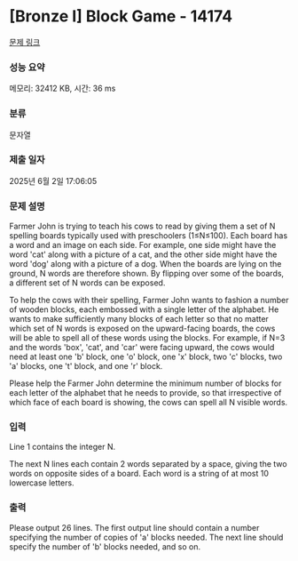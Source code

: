 # [Bronze I] Block Game - 14174 

[문제 링크](https://www.acmicpc.net/problem/14174) 

### 성능 요약

메모리: 32412 KB, 시간: 36 ms

### 분류

문자열

### 제출 일자

2025년 6월 2일 17:06:05

### 문제 설명

<p>Farmer John is trying to teach his cows to read by giving them a set of N spelling boards typically used with preschoolers (1≤N≤100). Each board has a word and an image on each side. For example, one side might have the word 'cat' along with a picture of a cat, and the other side might have the word 'dog' along with a picture of a dog. When the boards are lying on the ground, N words are therefore shown. By flipping over some of the boards, a different set of N words can be exposed.</p>

<p>To help the cows with their spelling, Farmer John wants to fashion a number of wooden blocks, each embossed with a single letter of the alphabet. He wants to make sufficiently many blocks of each letter so that no matter which set of N words is exposed on the upward-facing boards, the cows will be able to spell all of these words using the blocks. For example, if N=3 and the words 'box', 'cat', and 'car' were facing upward, the cows would need at least one 'b' block, one 'o' block, one 'x' block, two 'c' blocks, two 'a' blocks, one 't' block, and one 'r' block.</p>

<p>Please help the Farmer John determine the minimum number of blocks for each letter of the alphabet that he needs to provide, so that irrespective of which face of each board is showing, the cows can spell all N visible words.</p>

### 입력 

 <p>Line 1 contains the integer N.</p>

<p>The next N lines each contain 2 words separated by a space, giving the two words on opposite sides of a board. Each word is a string of at most 10 lowercase letters.</p>

### 출력 

 <p>Please output 26 lines. The first output line should contain a number specifying the number of copies of 'a' blocks needed. The next line should specify the number of 'b' blocks needed, and so on.</p>

